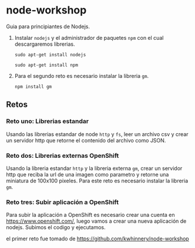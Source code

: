 # node-workshop

Guia para principiantes de Nodejs.

1. Instalar `nodejs` y el administrador de paquetes `npm` con el cual descargaremos librerias.

	`sudo apt-get install nodejs`

	`sudo apt-get install npm`
2. Para el segundo reto es necesario instalar la libreria `gm`.

	`npm install gm`

## Retos

### Reto uno: Librerias estandar
Usando las librerias estandar de node `http` y `fs`, leer un archivo csv y crear un servidor http que retorne el contenido del archivo como JSON.

### Reto dos: Librerias externas OpenShift
Usando la libreria estandar `http` y la libreria externa `gm`, crear un servidor http que reciba la url de una imagen como parametro y retorne una miniatura de 100x100 pixeles. Para este reto es necesario instalar la libreria `gm`.

### Reto tres: Subir aplicación a OpenShift
Para subir la aplicación a OpenShift es necesario crear una cuenta en https://www.openshift.com/, luego vamos a crear una nueva aplicación de nodejs.
Subimos el codigo y ejecutamos.



el primer reto fue tomado de https://github.com/kwhinnery/node-workshop
